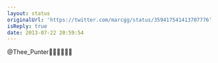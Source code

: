 ```yaml
---
layout: status
originalUrl: 'https://twitter.com/marcgg/status/359417541413707776'
isReply: true
date: 2013-07-22 20:59:54
---
```


@Thee_Punter🏪🗼🐱🍐😸🏪
